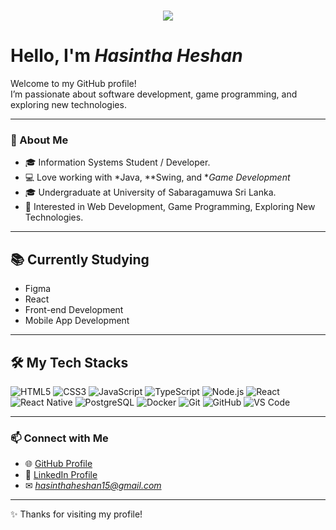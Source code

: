 <h1 align="center">
  <img src="https://readme-typing-svg.herokuapp.com?font=Roboto+Slab&size=40&duration=3000&pause=1000&color=FF5733&color=33FF57&color=3357FF&center=true&vCenter=true&width=600&height=70&lines=Hasintha+Heshan;Full-Stack+Developer;Game+Programmer;Problem+Solver" />

</h1>


#  Hello, I'm *Hasintha Heshan*

Welcome to my GitHub profile!  
I’m passionate about software development, game programming, and exploring new technologies.

---

### 🚀 About Me
- 🎓 Information Systems Student / Developer.
- 💻 Love working with *Java, **Swing, and **Game Development*
- 🎓 Undergraduate at University of Sabaragamuwa Sri Lanka.
- 🧩 Interested in Web Development, Game Programming, Exploring New Technologies.

---

## 📚 Currently Studying
- Figma  
- React  
- Front-end Development  
- Mobile App Development
    

---

## 🛠 My Tech Stacks

![HTML5](https://img.shields.io/badge/HTML5-E34F26?style=for-the-badge&logo=html5&logoColor=white)
![CSS3](https://img.shields.io/badge/CSS3-1572B6?style=for-the-badge&logo=css3&logoColor=white)
![JavaScript](https://img.shields.io/badge/JavaScript-F7DF1E?style=for-the-badge&logo=javascript&logoColor=black)
![TypeScript](https://img.shields.io/badge/TypeScript-3178C6?style=for-the-badge&logo=typescript&logoColor=white)
![Node.js](https://img.shields.io/badge/Node.js-339933?style=for-the-badge&logo=nodedotjs&logoColor=white)
![React](https://img.shields.io/badge/React-61DAFB?style=for-the-badge&logo=react&logoColor=black)
![React Native](https://img.shields.io/badge/React%20Native-20232A?style=for-the-badge&logo=react&logoColor=61DAFB)
![PostgreSQL](https://img.shields.io/badge/PostgreSQL-4169E1?style=for-the-badge&logo=postgresql&logoColor=white)
![Docker](https://img.shields.io/badge/Docker-2496ED?style=for-the-badge&logo=docker&logoColor=white)
![Git](https://img.shields.io/badge/Git-F05032?style=for-the-badge&logo=git&logoColor=white)
![GitHub](https://img.shields.io/badge/GitHub-181717?style=for-the-badge&logo=github&logoColor=white)
![VS Code](https://img.shields.io/badge/VS%20Code-0078D4?style=for-the-badge&logo=visualstudiocode&logoColor=white)

---

### 📫 Connect with Me
- 🌐 [GitHub Profile](https://github.com/HasinthaPerera)
- 💼 [LinkedIn Profile](https://www.linkedin.com/in/hasintha-heshan-42395037a)
- ✉ *hasinthaheshan15@gmail.com*

---

✨ Thanks for visiting my profile!
